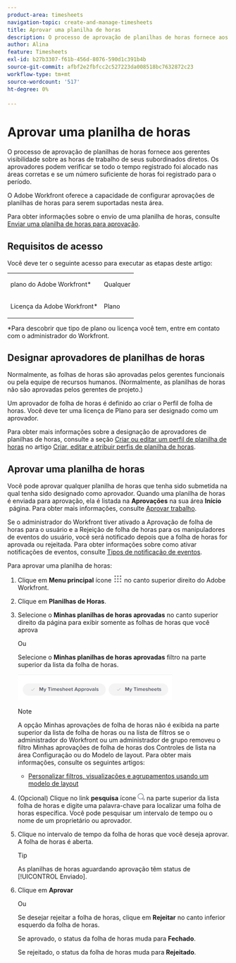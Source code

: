 ```yaml
---
product-area: timesheets
navigation-topic: create-and-manage-timesheets
title: Aprovar uma planilha de horas
description: O processo de aprovação de planilhas de horas fornece aos gerentes visibilidade sobre as horas de trabalho de seus subordinados diretos. Os aprovadores podem verificar se todo o tempo registrado foi alocado nas áreas corretas e se um número suficiente de horas foi registrado para o período.
author: Alina
feature: Timesheets
exl-id: b27b3307-f61b-456d-8076-590d1c391b4b
source-git-commit: afbf2e2fbfcc2c527223da008518bc7632872c23
workflow-type: tm+mt
source-wordcount: '517'
ht-degree: 0%

---
```


# Aprovar uma planilha de horas

O processo de aprovação de planilhas de horas fornece aos gerentes visibilidade sobre as horas de trabalho de seus subordinados diretos. Os aprovadores podem verificar se todo o tempo registrado foi alocado nas áreas corretas e se um número suficiente de horas foi registrado para o período.

O Adobe Workfront oferece a capacidade de configurar aprovações de planilhas de horas para serem suportadas nesta área.

Para obter informações sobre o envio de uma planilha de horas, consulte [Enviar uma planilha de horas para aprovação](../../timesheets/create-and-manage-timesheets/submit-timesheet-for-approval.md).

## Requisitos de acesso

Você deve ter o seguinte acesso para executar as etapas deste artigo:

<table style="table-layout:auto"> 
 <col> 
 </col> 
 <col> 
 </col> 
 <tbody> 
  <tr> 
   <td role="rowheader">plano do Adobe Workfront*</td> 
   <td> <p>Qualquer</p> </td> 
  </tr> 
  <tr> 
   <td role="rowheader">Licença da Adobe Workfront*</td> 
   <td> <p>Plano </p> </td> 
  </tr> 
 </tbody> 
</table>

*Para descobrir que tipo de plano ou licença você tem, entre em contato com o administrador do Workfront.

## Designar aprovadores de planilhas de horas

Normalmente, as folhas de horas são aprovadas pelos gerentes funcionais ou pela equipe de recursos humanos. (Normalmente, as planilhas de horas não são aprovadas pelos gerentes de projeto.)

Um aprovador de folha de horas é definido ao criar o Perfil de folha de horas. Você deve ter uma licença de Plano para ser designado como um aprovador.

Para obter mais informações sobre a designação de aprovadores de planilhas de horas, consulte a seção [Criar ou editar um perfil de planilha de horas](../../timesheets/create-and-manage-timesheets/create-timesheet-profiles.md#create) no artigo [Criar, editar e atribuir perfis de planilha de horas](../../timesheets/create-and-manage-timesheets/create-timesheet-profiles.md).

## Aprovar uma planilha de horas

Você pode aprovar qualquer planilha de horas que tenha sido submetida na qual tenha sido designado como aprovador. Quando uma planilha de horas é enviada para aprovação, ela é listada na **Aprovações** na sua área **Início**  página. Para obter mais informações, consulte [Aprovar trabalho](../../review-and-approve-work/manage-approvals/approving-work.md).

Se o administrador do Workfront tiver ativado a Aprovação de folha de horas para o usuário e a Rejeição de folha de horas para os manipuladores de eventos do usuário, você será notificado depois que a folha de horas for aprovada ou rejeitada. Para obter informações sobre como ativar notificações de eventos, consulte [Tipos de notificação de eventos](../../administration-and-setup/manage-workfront/emails/event-notifications-available-in-wf.md).

Para aprovar uma planilha de horas:

1. Clique em **Menu principal** ícone ![](assets/main-menu-icon.png) no canto superior direito do Adobe Workfront.
1. Clique em **Planilhas de Horas**.
1. Selecione o **Minhas planilhas de horas aprovadas** no canto superior direito da página para exibir somente as folhas de horas que você aprova

   Ou

   Selecione o **Minhas planilhas de horas aprovadas** filtro na parte superior da lista da folha de horas.

   ![](assets/my-timesheet-approvals-my-timesheets-pills-on-timesheets-list-nwe-350x58.png)

   >[!NOTE]
   >
   >A opção Minhas aprovações de folha de horas não é exibida na parte superior da lista de folha de horas ou na lista de filtros se o administrador do Workfront ou um administrador de grupo removeu o filtro Minhas aprovações de folha de horas dos Controles de lista na área Configuração ou do Modelo de layout. Para obter mais informações, consulte os seguintes artigos:
   >
   >   
   >   
   >   * [Personalizar filtros, visualizações e agrupamentos usando um modelo de layout](../../administration-and-setup/customize-workfront/use-layout-templates/customize-fvg-list-controls-layout-template.md)
   >   
   >

1. (Opcional) Clique no link **pesquisa** ícone ![](assets/search-icon.png) na parte superior da lista folha de horas e digite uma palavra-chave para localizar uma folha de horas específica. Você pode pesquisar um intervalo de tempo ou o nome de um proprietário ou aprovador.
1. Clique no intervalo de tempo da folha de horas que você deseja aprovar. A folha de horas é aberta.

   >[!TIP]
   >
   >As planilhas de horas aguardando aprovação têm status de [!UICONTROL Enviado].


1. Clique em **Aprovar**

   Ou

   Se desejar rejeitar a folha de horas, clique em **Rejeitar** no canto inferior esquerdo da folha de horas.

   Se aprovado, o status da folha de horas muda para **Fechado**.

   Se rejeitado, o status da folha de horas muda para **Rejeitado**.
